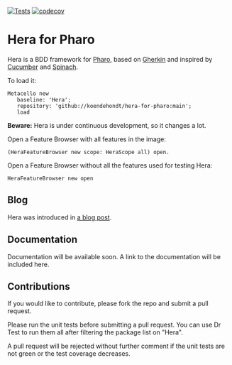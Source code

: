 [![Tests](https://github.com/koendehondt/hera-for-pharo/actions/workflows/main.yml/badge.svg)](https://github.com/koendehondt/hera-for-pharo/actions/workflows/main.yml) [![codecov](https://codecov.io/gh/koendehondt/hera-for-pharo/graph/badge.svg?token=TJ1JGZUBTM)](https://codecov.io/gh/koendehondt/hera-for-pharo)

# Hera for Pharo

Hera is a BDD framework for [Pharo](https://www.pharo.org), based on [Gherkin](https://cucumber.io/docs/gherkin/) and inspired by [Cucumber](https://cucumber.io) and [Spinach](https://github.com/codegram/spinach).

To load it:

```smalltalk
Metacello new
   baseline: 'Hera';
   repository: 'github://koendehondt/hera-for-pharo:main';
   load
```

**Beware:** Hera is under continuous development, so it changes a lot.

Open a Feature Browser with all features in the image:
```smalltalk
(HeraFeatureBrowser new scope: HeraScope all) open.
```

Open a Feature Browser without all the features used for testing Hera:
```smalltalk
HeraFeatureBrowser new open
```
## Blog

Hera was introduced in [a blog post](https://all-objects-all-the-time.st/#/blog/posts/14).

## Documentation

Documentation will be available soon. A link to the documentation will be included here.

## Contributions

If you would like to contribute, please fork the repo and submit a pull request.

Please run the unit tests before submitting a pull request. You can use Dr Test to run them all after filtering the package list on "Hera".

A pull request will be rejected without further comment if the unit tests are not green or the test coverage decreases.
